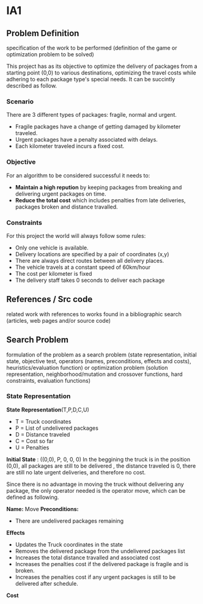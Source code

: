 # IA1

## Problem Definition
specification of the work to be performed (definition of the game or optimization problem to be solved)

This project has as its objective to optimize the delivery of packages from a starting point (0,0) to various destinations, optimizing the travel costs while adhering to each package type's special needs.
It can be succintly described as follow.

### Scenario

There are 3 different types of packages: fragile, normal and urgent.

* Fragile packages have a change of getting damaged by kilometer traveled.
* Urgent packages have a penalty associated with delays.
* Each kilometer traveled incurs a fixed cost.

### Objective

For an algorithm to be considered successful it needs to:

* **Maintain a high repution** by keeping packages from breaking and delivering urgent packages on time.
* **Reduce the total cost** which includes penalties from late deliveries, packages broken and distance travalled.


### Constraints

For this project the world will always follow some rules:

* Only one vehicle is available.
* Delivery locations are specified by a pair of coordinates (x,y)
* There are always direct routes between all delivery places.
* The vehicle travels at a constant speed of 60km/hour
* The cost per kilometer is fixed
* The delivery staff takes 0 seconds to deliver each package
  

## References / Src code
related work with references to works found in a bibliographic search (articles, web pages and/or source code)

## Search Problem
formulation of the problem as a search problem (state representation, initial state, objective test, operators (names, preconditions, effects and costs), heuristics/evaluation function) or optimization problem (solution representation, neighborhood/mutation and crossover functions, hard constraints, evaluation functions)

###  State Representation

**State Representation**(T,P,D,C,U)
* T = Truck coordinates
* P = List of undelivered packages
* D = Distance traveled
* C = Cost so far
* U = Penalties

**Initial State** :  ((0,0), P, 0, 0, 0)
In the beggining the truck is in the position (0,0), all packages are still to be delivered , the distance traveled is 0, there are still no late urgent deliveries, and therefore no cost.

Since there is no advantage in moving the truck without delivering any package, the only operator needed is the operator move, which can be defined as following.

**Name:** Move
**Preconditions:** 
* There are undelivered packages remaining

**Effects**
* Updates the Truck coordinates in the state
* Removes the delivered package from the undelivered packages list
* Increases the total distance travalled and associated cost
* Increases the penalties cost if the delivered package is fragile and is broken.
* Increases the penalties cost if any urgent packages is still to be delivered after schedule.

**Cost** 


